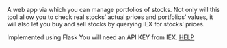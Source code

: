 A web app via which you can manage portfolios of stocks. Not only will this tool allow you to check real stocks’ actual prices and portfolios’ values, it will also let you buy and sell stocks by querying IEX for stocks’ prices.

Implemented using Flask
You will need an API KEY from IEX. [HELP](help.md)
